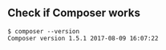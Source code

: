 ##  Check if Composer works

```
$ composer --version
Composer version 1.5.1 2017-08-09 16:07:22
```

